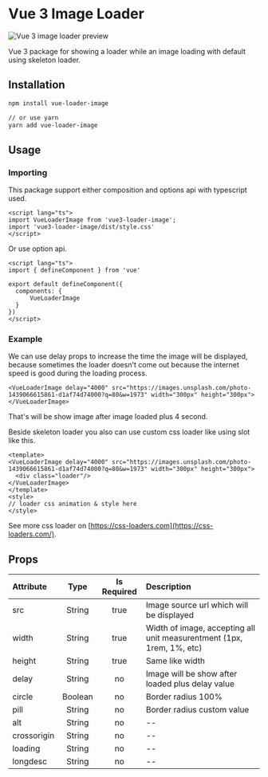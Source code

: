 # Vue 3 Image Loader

![Vue 3 image loader preview](https://s6.ezgif.com/tmp/ezgif-6-e0deabb98e.gif)

Vue 3 package for showing a loader while an image loading with default using skeleton loader.

## Installation

```bash
npm install vue-loader-image

// or use yarn
yarn add vue-loader-image
```

## Usage

### Importing

This package support either composition and options api with typescript used.

```vue
<script lang="ts">
import VueLoaderImage from 'vue3-loader-image';
import 'vue3-loader-image/dist/style.css'
</script>
```

Or use option api.

```vue
<script lang="ts">
import { defineComponent } from 'vue'

export default defineComponent({
  components: {
      VueLoaderImage
  }
})
</script>
```
### Example

We can use delay props to increase the time the image will be displayed, because sometimes the loader doesn't come out because the internet speed is good during the loading process.

```vue
<VueLoaderImage delay="4000" src="https://images.unsplash.com/photo-1439066615861-d1af74d74000?q=80&w=1973" width="300px" height="300px"></VueLoaderImage>
```
That's will be show image after image loaded plus 4 second.

Beside skeleton loader you also can use custom css loader like using slot like this.

```vue
<template>
<VueLoaderImage delay="4000" src="https://images.unsplash.com/photo-1439066615861-d1af74d74000?q=80&w=1973" width="300px" height="300px">
  <div class="loader"/>
</VueLoaderImage>
</template>
<style>
// loader css animation & style here
</style>
```

See more css loader on [https://css-loaders.com](https://css-loaders.com/).

## Props

| Attribute    |   Type   |    Is Required     | Description                                                                   |
|:-------------|:--------:|:--------------:|:------------------------------------------------------------------------------|
| src      |  String  |       true       | Image source url which will be displayed                                               |
| width         |  String  |   true    | Width of image, accepting all unit measurentment (1px, 1rem, 1%, etc)                      |
| height     |  String  | true | Same like width |
| delay     |  String  |     no     | Image will be show after loaded plus delay value        |
| circle  | Boolean  |     no     | Border radius 100%                                                |
| pill      | String |       no       | Border radius custom value    
| alt      | String |       no       | --
| crossorigin      | String |       no       | --
| loading      | String |       no       | --
| longdesc      | String |       no       | --

